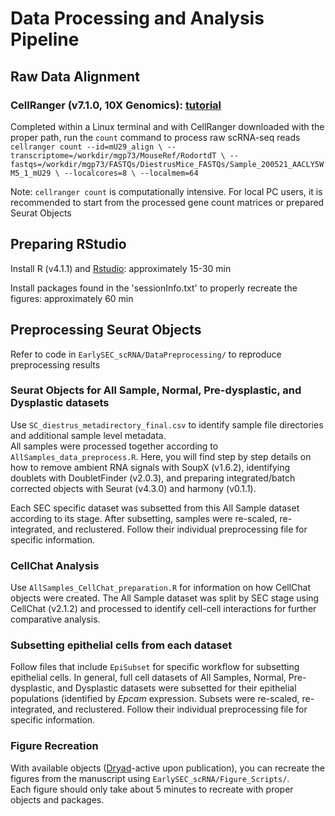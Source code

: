# Data Processing and Analysis Pipeline

## Raw Data Alignment  
### CellRanger  (v7.1.0, 10X Genomics): [tutorial](https://www.10xgenomics.com/support/software/cell-ranger/latest/tutorials/cr-tutorial-ct)
Completed within a Linux terminal and with CellRanger downloaded with the proper path, run the `count` command to process raw scRNA-seq reads  
`cellranger count --id=mU29_align \
                 --transcriptome=/workdir/mgp73/MouseRef/RodortdT \
                 --fastqs=/workdir/mgp73/FASTQs/DiestrusMice_FASTQs/Sample_200521_AACLY5WM5_1_mU29 \
                 --localcores=8 \
                 --localmem=64`

Note: `cellranger count` is computationally intensive. For local PC users, it is recommended to start from the processed gene count matrices or prepared Seurat Objects

## Preparing RStudio
Install R (v4.1.1) and [Rstudio](https://rstudio-education.github.io/hopr/starting.html): approximately 15-30 min  

Install packages found in the 'sessionInfo.txt' to properly recreate the figures: approximately 60 min

## Preprocessing Seurat Objects
Refer to code in `EarlySEC_scRNA/DataPreprocessing/` to reproduce preprocessing results

### Seurat Objects for All Sample, Normal, Pre-dysplastic, and Dysplastic datasets
Use `SC_diestrus_metadirectory_final.csv` to identify sample file directories and additional sample level metadata.  
All samples were processed together according to `AllSamples_data_preprocess.R`. Here, you will find step by step details on how to remove ambient RNA signals with SoupX (v1.6.2), identifying doublets with DoubletFinder (v2.0.3), and preparing integrated/batch corrected objects with Seurat (v4.3.0) and harmony (v0.1.1).  

Each SEC specific dataset was subsetted from this All Sample dataset according to its stage. After subsetting, samples were re-scaled, re-integrated, and reclustered. Follow their individual preprocessing file for specific information.  

### CellChat Analysis
Use `AllSamples_CellChat_preparation.R` for information on how CellChat objects were created. The All Sample dataset was split by SEC stage using CellChat (v2.1.2) and processed to identify cell-cell interactions for further comparative analysis.  

### Subsetting epithelial cells from each dataset
Follow files that include `EpiSubset` for specific workflow for subsetting epithelial cells. In general, full cell datasets of All Samples, Normal, Pre-dysplastic, and Dysplastic datasets were subsetted for their epithelial populations (identified by *Epcam* expression. Subsets were re-scaled, re-integrated, and reclustered. Follow their individual preprocessing file for specific information.  

### Figure Recreation
With available objects ([Dryad]()-active upon publication), you can recreate the figures from the manuscript using `EarlySEC_scRNA/Figure_Scripts/`.  
Each figure should only take about 5 minutes to recreate with proper objects and packages.
